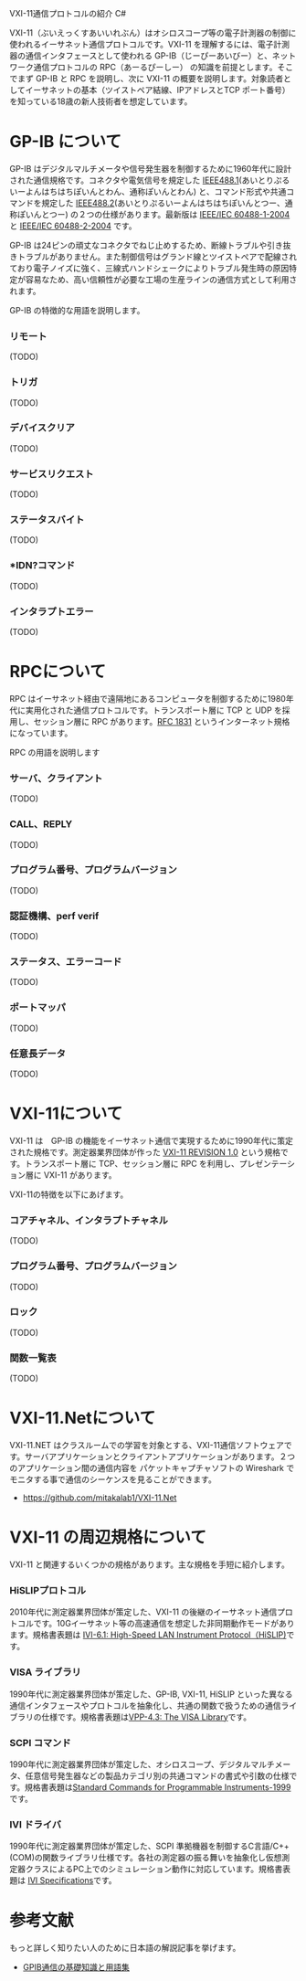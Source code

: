 VXI-11通信プロトコルの紹介
C#

VXI-11（ぶいえっくすあいいれぶん）はオシロスコープ等の電子計測器の制御に使われるイーサネット通信プロトコルです。VXI-11 を理解するには、電子計測器の通信インタフェースとして使われる GP-IB（じーぴーあいびー）と、ネットワーク通信プロトコルの RPC（あーるぴーしー） の知識を前提とします。そこでまず GP-IB と RPC を説明し、次に VXI-11 の概要を説明します。対象読者としてイーサネットの基本（ツイストペア結線、IPアドレスとTCP ポート番号）を知っている18歳の新人技術者を想定しています。

# GP-IB について

GP-IB はデジタルマルチメータや信号発生器を制御するために1960年代に設計された通信規格です。コネクタや電気信号を規定した [IEEE488.1](https://standards.ieee.org/ieee/488/6465/)(あいとりぷるいーよんはちはちぽいんとわん、通称ぽいんとわん) と、コマンド形式や共通コマンドを規定した [IEEE488.2](https://standards.ieee.org/ieee/488.2/717/)(あいとりぷるいーよんはちはちぽいんとつー、通称ぽいんとつー)  の２つの仕様があります。最新版は [IEEE/IEC 60488-1-2004](https://standards.ieee.org/ieee/60488-1/3686/) と [IEEE/IEC 60488-2-2004](https://standards.ieee.org/ieee/60488-2/3632/) です。

GP-IB は24ピンの頑丈なコネクタでねじ止めするため、断線トラブルや引き抜きトラブルがありません。また制御信号はグランド線とツイストぺアで配線されており電子ノイズに強く、三線式ハンドシェークによりトラブル発生時の原因特定が容易なため、高い信頼性が必要な工場の生産ラインの通信方式として利用されます。

GP-IB の特徴的な用語を説明します。

### リモート
(TODO)
### トリガ
(TODO)
### デバイスクリア
(TODO)
### サービスリクエスト
(TODO)
### ステータスバイト
(TODO)
### *IDN?コマンド
(TODO)
### インタラプトエラー
(TODO)

# RPCについて

RPC はイーサネット経由で遠隔地にあるコンピュータを制御するために1980年代に実用化された通信プロトコルです。トランスポート層に TCP と UDP を採用し、セッション層に RPC があります。[RFC 1831](https://www.rfc-editor.org/rfc/rfc1831) というインターネット規格になっています。

RPC の用語を説明します
### サーバ、クライアント
(TODO)
### CALL、REPLY
(TODO)
### プログラム番号、プログラムバージョン
(TODO)
### 認証機構、perf verif
(TODO)
### ステータス、エラーコード
(TODO)
### ポートマッパ
(TODO)
### 任意長データ
(TODO)

# VXI-11について

VXI-11 は　GP-IB の機能をイーサネット通信で実現するために1990年代に策定された規格です。測定器業界団体が作った [VXI-11 REVISION 1.0](https://www.vxibus.org/specifications.html) という規格です。トランスポート層に TCP、セッション層に RPC を利用し、プレゼンテーション層に VXI-11 があります。

VXI-11の特徴を以下にあげます。

### コアチャネル、インタラプトチャネル
(TODO)
### プログラム番号、プログラムバージョン
(TODO)
### ロック
(TODO)
### 関数一覧表
(TODO)

# VXI-11.Netについて

VXI-11.NET はクラスルームでの学習を対象とする、VXI-11通信ソフトウェアです。サーバアプリケーションとクライアントアプリケーションがあります。２つのアプリケーション間の通信内容を パケットキャプチャソフトの Wireshark でモニタする事で通信のシーケンスを見ることができます。
- https://github.com/mitakalab1/VXI-11.Net

# VXI-11 の周辺規格について

VXI-11 と関連するいくつかの規格があります。主な規格を手短に紹介します。

### HiSLIPプロトコル
2010年代に測定器業界団体が策定した、VXI-11 の後継のイーサネット通信プロトコルです。10Gイーサネット等の高速通信を想定した非同期動作モードがあります。規格書表題は [IVI-6.1: High-Speed LAN Instrument Protocol（HiSLIP)](https://www.ivifoundation.org/specifications/)です。

### VISA ライブラリ
1990年代に測定器業界団体が策定した、GP-IB, VXI-11, HiSLIP といった異なる通信インタフェースやプロトコルを抽象化し、共通の関数で扱うための通信ライブラリの仕様です。規格書表題は[VPP-4.3: The VISA Library](https://www.ivifoundation.org/specifications/)です。

### SCPI コマンド
1990年代に測定器業界団体が策定した、オシロスコープ、デジタルマルチメータ、任意信号発生器などの製品カテゴリ別の共通コマンドの書式や引数の仕様です。規格書表題は[Standard Commands for Programmable Instruments-1999](https://www.ivifoundation.org/specifications/)です。

### IVI ドライバ
1990年代に測定器業界団体が策定した、SCPI 準拠機器を制御するC言語/C++(COM)の関数ライブラリ仕様です。各社の測定器の振る舞いを抽象化し仮想測定器クラスによるPC上でのシミュレーション動作に対応しています。規格書表題は [IVI Specifications](https://www.ivifoundation.org/specifications/)です。

# 参考文献

もっと詳しく知りたい人のために日本語の解説記事を挙げます。

- [GPIB通信の基礎知識と用語集](https://www.contec.com/jp/support/basic-knowledge/daq-control/gpib-communication/)
